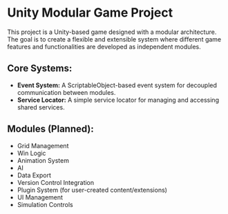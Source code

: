 # Unity Modular Game Project

This project is a Unity-based game designed with a modular architecture. The goal is to create a flexible and extensible system where different game features and functionalities are developed as independent modules.

## Core Systems:

*   **Event System:** A ScriptableObject-based event system for decoupled communication between modules.
*   **Service Locator:** A simple service locator for managing and accessing shared services.

## Modules (Planned):

*   Grid Management
*   Win Logic
*   Animation System
*   AI
*   Data Export
*   Version Control Integration
*   Plugin System (for user-created content/extensions)
*   UI Management
*   Simulation Controls
